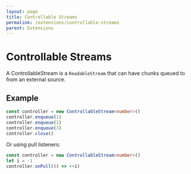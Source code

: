 ```yaml
---
layout: page
title: Controllable Streams
permalink: /extensions/controllable-streams
parent: Extensions
---
```


# Controllable Streams

A ControllableStream is a `ReadableStream` that can have chunks queued to from an external source.

## Example

```typescript
const controller = new ControllableStream<number>()
controller.enqueue(1)
controller.enqueue(2)
controller.enqueue(3)
controller.close()
```

Or using pull listeners:

```typescript
const controller = new ControllableStream<number>()
let i = -1
controller.onPull(() => ++i)
```
